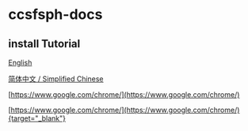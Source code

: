# ccsfsph-docs

## install Tutorial

[English](./tutorial/en/README.md)

[简体中文 / Simplified Chinese](./tutorial/zh_cn/README.md)



[https://www.google.com/chrome/](https://www.google.com/chrome/)

[https://www.google.com/chrome/](https://www.google.com/chrome/){target="_blank"}
